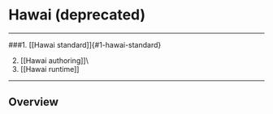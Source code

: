 <!--
parent:
    title: 'Items''_Types'
author:
    - 'Somsack Sipasseuth'
created_at: '2011-02-08 11:05:18'
updated_at: '2013-10-17 11:23:17'
tags:
    - 'Items'' Types'
-->

Hawai (deprecated)
==================

------------------------------------------------------------------------

###1. [[Hawai standard]]\{#1-hawai-standard}

2. [[Hawai authoring]]\
3. [[Hawai runtime]]

------------------------------------------------------------------------

Overview
--------
